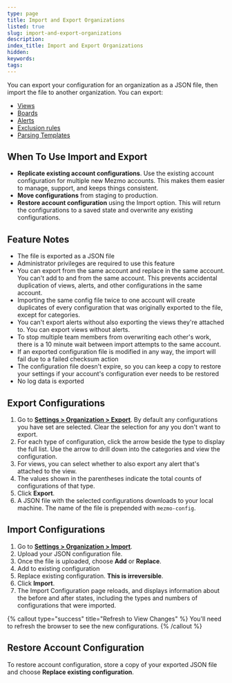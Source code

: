 ```yaml
---
type: page
title: Import and Export Organizations
listed: true
slug: import-and-export-organizations
description: 
index_title: Import and Export Organizations
hidden: 
keywords: 
tags: 
---
```


You can export your configuration for an organization as a JSON file, then import the file to another organization. You can export:

- [Views](https://docs.mezmo.com/docs/views)
- [Boards](https://docs.mezmo.com/docs/graphs)
- [Alerts](https://docs.mezmo.com/docs/alerts)
- [Exclusion rules](https://docs.mezmo.com/docs/excluding-log-lines)
- [Parsing Templates](https://docs.mezmo.com/docs/custom-parsing)

## When To Use Import and Export

- **Replicate existing account configurations**. Use the existing account configuration for multiple new Mezmo accounts. This makes them easier to manage, support, and keeps things consistent.
- **Move configurations** from staging to production.
- **Restore account configuration** using the Import option. This will return the configurations to a saved state and overwrite any existing configurations.

## Feature Notes

- The file is exported as a JSON file
- Administrator privileges are required to use this feature
- You can export from the same account and replace in the same account. You can't add to and from the same account. This prevents accidental duplication of views, alerts, and other configurations in the same account.
- Importing the same config file twice to one account will create duplicates of every configuration that was originally exported to the file, except for categories.
- You can't export alerts without also exporting the views they're attached to. You can export views without alerts.
- To stop multiple team members from overwriting each other's work, there is a 10 minute wait between import attempts to the same account.
- If an exported configuration file is modified in any way, the import will fail due to a failed checksum action
- The configuration file doesn't expire, so you can keep a copy to restore your settings if your account's configuration ever needs to be restored
- No log data is exported

## Export Configurations

1. Go to [**Settings &gt; Organization &gt; Export**](https://app.mezmo.com/manage/export-config). By default any configurations you have set are selected. Clear the selection for any you don't want to export.
2. For each type of configuration, click the arrow beside the type to display the full list. Use the arrow to drill down into the categories and view the configuration.
3. For views, you can select whether to also export any alert that's attached to the view.
4. The values shown in the parentheses indicate the total counts of configurations of that type.
5. Click **Export**.
6. A JSON file with the selected configurations downloads to your local machine. The name of the file is prepended with `mezmo-config`.

## Import Configurations

1. Go to [**Settings &gt; Organization &gt; Import**](https://app.mezmo.com/manage/import-config).
2. Upload your JSON configuration file.
3. Once the file is uploaded, choose **Add** or **Replace**.
4. Add to existing configuration
5. Replace existing configuration. **This is irreversible**.
6. Click **Import**.
7. The Import Configuration page reloads, and displays information about the before and after states, including the types and numbers of configurations that were imported.

{% callout type="success" title="Refresh to View Changes" %}
You'll need to refresh the browser to see the new configurations.
{% /callout %}

## Restore Account Configuration

To restore account configuration, store a copy of your exported JSON file and choose **Replace existing configuration**.